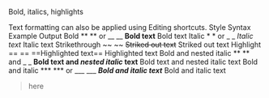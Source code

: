 Bold, italics, highlights

Text formatting can also be applied using Editing shortcuts.
Style 	Syntax 	Example 	Output
Bold 	** ** or __ __ 	**Bold text** 	Bold text
Italic 	* * or _ _ 	*Italic text* 	Italic text
Strikethrough 	~~ ~~ 	~~Striked out text~~ 	Striked out text
Highlight 	== == 	==Highlighted text== 	Highlighted text
Bold and nested italic 	** ** and _ _ 	**Bold text and _nested italic_ text** 	Bold text and nested italic text
Bold and italic 	*** *** or ___ ___ 	***Bold and italic text*** 	Bold and italic text

> here
